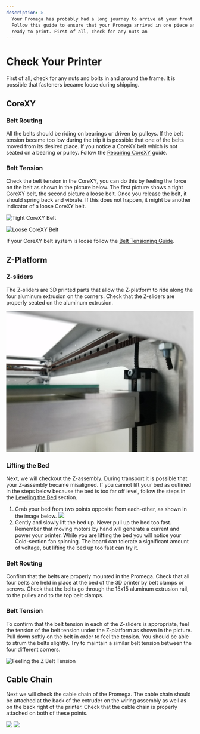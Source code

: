 ```yaml
---
description: >-
  Your Promega has probably had a long journey to arrive at your front door.
  Follow this guide to ensure that your Promega arrived in one piece and is
  ready to print. First of all, check for any nuts an
---
```


# Check Your Printer

First of all, check for any nuts and bolts in and around the frame. It is possible that fasteners became loose during shipping.

## CoreXY

### **Belt Routing**

All the belts should be riding on bearings or driven by pulleys. If the belt tension became too low during the trip it is possible that one of the belts moved from its desired place. If you notice a CoreXY belt which is not seated on a bearing or pulley. Follow the [Repairing CoreXY](../repair-and-maintenance/install-uninstall/corexy.md) guide.

### **Belt Tension**

Check the belt tension in the CoreXY, you can do this by feeling the force on the belt as shown in the picture below. The first picture shows a tight CoreXY belt, the second picture a loose belt. Once you release the belt, it should spring back and vibrate. If this does not happen, it might be another indicator of a loose CoreXY belt.

![Tight CoreXY Belt](../.gitbook/assets/rcddv9mpq6xxvcaj-tightcorexy.jpg)

![Loose CoreXY Belt](../.gitbook/assets/c19sx7dzd5bezvvy-loosecorexy.jpg)

If your CoreXY belt system is loose follow the [Belt Tensioning Guide](../repair-and-maintenance/belt-tensioning.md#corexy-tuning).

## Z-Platform

### Z-sliders

The Z-sliders are 3D printed parts that allow the Z-platform to ride along the four aluminum extrusion on the corners. Check that the Z-sliders are properly seated on the aluminum extrusion. 

![](../.gitbook/assets/20180611_164841.jpg) 

### Lifting the Bed

Next, we will checkout the Z-assembly. During transport it is possible that your Z-assembly became misaligned. If you cannot lift your bed as outlined in the steps below because the bed is too far off level, follow the steps in the [Leveling the Bed](../repair-and-maintenance/mechanical-bed-leveling.md) section.

1. Grab your bed from two points opposite from each-other, as shown in the image below.  ![](../.gitbook/assets/wheretoholdbed%20%281%29.jpg) 
2. Gently and slowly lift the bed up. Never pull up the bed too fast. Remember that moving motors by hand will generate a current and power your printer. While you are lifting the bed you will notice your Cold-section fan spinning. The board can tolerate a significant amount of voltage, but lifting the bed up too fast can fry it.

### **Belt Routing**

Confirm that the belts are properly mounted in the Promega. Check that all four belts are held in place at the bed of the 3D printer by belt clamps or screws. Check that the belts go through the 15x15 aluminum extrusion rail, to the pulley and to the top belt clamps.

### **Belt Tension**

To confirm that the belt tension in each of the Z-sliders is appropriate, feel the tension of the belt tension under the Z-platform as shown in the picture. Pull down softly on the belt in order to feel the tension. You should be able to strum the belts slightly. Try to maintain a similar belt tension between the four different corners.

![Feeling the Z Belt Tension](../.gitbook/assets/w94x14fanyl02dp2-belttension.jpg)

## Cable Chain

Next we will check the cable chain of the Promega. The cable chain should be attached at the back of the extruder on the wiring assembly as well as on the back right of the printer. Check that the cable chain is properly attached on both of these points.

![](../.gitbook/assets/cablechainattachmentpoint1.jpg) ![](../.gitbook/assets/cablechainattachmentpoint2.jpg)

